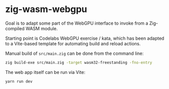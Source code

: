 # zig-wasm-webgpu

Goal is to adapt some part of the WebGPU interface to invoke from a Zig-compiled WASM module.

Starting point is Codelabs WebGPU exercise / kata, which has been adapted to a Vite-based template for automating build and reload actions.

Manual build of `src/main.zig` can be done from the command line:

```sh
zig build-exe src/main.zig -target wasm32-freestanding -fno-entry
```

The web app itself can be run via Vite:

```sh
yarn run dev
```

